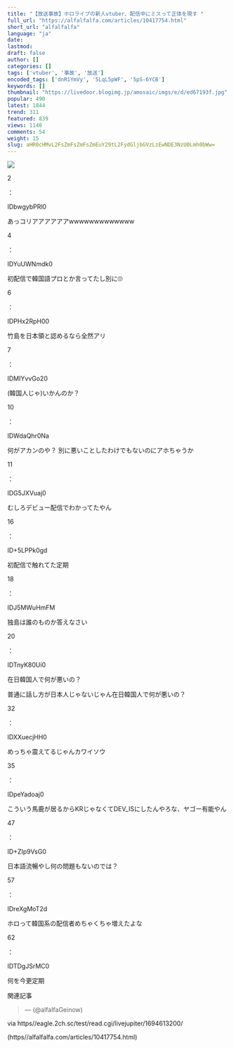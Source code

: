 ```yaml
---
title: "【放送事故】ホロライブの新人vtuber、配信中にミスって正体を現す "
full_url: "https://alfalfalfa.com/articles/10417754.html"
short_url: "alfalfalfa"
language: "ja"
date: 
lastmod: 
draft: false
author: []
categories: []
tags: ['vtuber', '事故', '放送']
encoded_tags: ['dnR1YmVy', '5LqL5pWF', '5pS-6YCB']
keywords: []
thumbnail: "https://livedoor.blogimg.jp/amosaic/imgs/e/d/ed67193f.jpg"
popular: 490
latest: 1844
trend: 311
featured: 839
views: 1140
comments: 54
weight: 15
slug: aHR0cHMvL2FsZmFsZmFsZmEuY29tL2FydGljbGVzLzEwNDE3NzU0Lmh0bWw=
---
```


![](https://livedoor.blogimg.jp/amosaic/imgs/e/d/ed67193f.jpg)

<div><p class='res_info'><p class='res_num'>2</p>：<p class='res_name'></p><p class='res_matome'><p class='res_id'>IDbwgybPRl0</p></p></p> <p class='res_body'>あっコリアアアアアアwwwwwwwwwwwww</p> <p class='res_info'><p class='res_num'>4</p>：<p class='res_name'></p><p class='res_matome'><p class='res_id'>IDYuUWNmdk0</p></p></p> <p class='res_body'>初配信で韓国語プロとか言ってたし別に🙄</p> <p class='res_info'><p class='res_num'>6</p>：<p class='res_name'></p><p class='res_matome'><p class='res_id'>IDPHx2RpH00</p></p></p> <p class='res_body'>竹島を日本領と認めるなら全然アリ</p> <p class='res_info'><p class='res_num'>7</p>：<p class='res_name'></p><p class='res_matome'><p class='res_id'>IDMIYvvGo20</p></p></p> <p class='res_body'>(韓国人じゃ)いかんのか？</p> <p class='res_info'><p class='res_num'>10</p>：<p class='res_name'></p><p class='res_matome'><p class='res_id'>IDWdaQhr0Na</p></p></p> <p class='res_body'>何がアカンのや？ 別に悪いことしたわけでもないのにアホちゃうか</p> <p class='res_info'><p class='res_num'>11</p>：<p class='res_name'></p><p class='res_matome'><p class='res_id'>IDG5JXVuaj0</p></p></p> <p class='res_body'>むしろデビュー配信でわかってたやん</p> <p class='res_info'><p class='res_num'>16</p>：<p class='res_name'></p><p class='res_matome'><p class='res_id'>ID+5LPPk0gd</p></p></p> <p class='res_body'>初配信で触れてた定期</p> <p class='res_info'><p class='res_num'>18</p>：<p class='res_name'></p><p class='res_matome'><p class='res_id'>IDJ5MWuHmFM</p></p></p> <p class='res_body'>独島は誰のものか答えなさい</p> <p class='res_info'><p class='res_num'>20</p>：<p class='res_name'></p><p class='res_matome'><p class='res_id'>IDTnyK80Ui0</p></p></p> 在日韓国人で何が悪いの？ <p class='in_ads'></p> <p>普通に話し方が日本人じゃないじゃん在日韓国人で何が悪いの？</p> <p class='res_info'><p class='res_num'>32</p>：<p class='res_name'></p><p class='res_matome'><p class='res_id'>IDXXuecjHH0</p></p></p> <p class='res_body'>めっちゃ震えてるじゃんカワイソウ</p> <p class='res_info'><p class='res_num'>35</p>：<p class='res_name'></p><p class='res_matome'><p class='res_id'>IDpeYadoaj0</p></p></p> <p class='res_body'>こういう馬鹿が居るからKRじゃなくてDEV_ISにしたんやろな、ヤゴー有能やん</p> <p class='res_info'><p class='res_num'>47</p>：<p class='res_name'></p><p class='res_matome'><p class='res_id'>ID+ZIp9VsG0</p></p></p> <p class='res_body'>日本語流暢やし何の問題もないのでは？</p> <p class='res_info'><p class='res_num'>57</p>：<p class='res_name'></p><p class='res_matome'><p class='res_id'>IDreXgMoT2d</p></p></p> <p class='res_body'>ホロって韓国系の配信者めちゃくちゃ増えたよな</p> <p class='res_info'><p class='res_num'>62</p>：<p class='res_name'></p><p class='res_matome'><p class='res_id'>IDTDgJSrMC0</p></p></p> <p class='res_body'>何を今更定期</p> <p id='related-title'>関連記事</p> <p class='in_ads'></p><blockquote class='twitter-tweet'><p lang='und' dir='ltr'></p> — (@alfalfaGeinow) <a href='https//twitter.com/alfalfaGeinow/status/1702133066427482141/'></a></blockquote><p class='via'>via https//eagle.2ch.sc/test/read.cgi/livejupiter/1694613200/</p> </div>

(https//alfalfalfa.com/articles/10417754.html)
